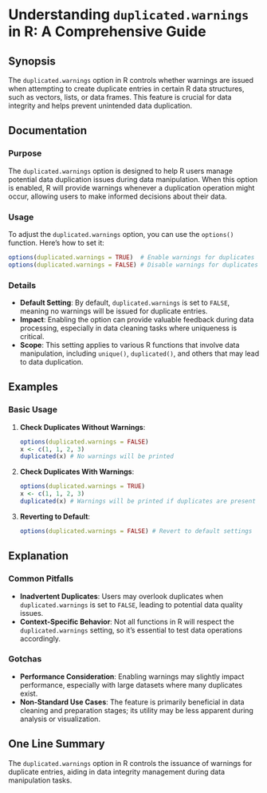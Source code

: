 <!--
Meta Description: # Understanding `duplicated.warnings` in R: A Comprehensive Guide ## Synopsis The `duplicated.warnings` option in R controls whether warnings are issu...
Meta Keywords: warnings, duplicated, data, duplicates, option
-->

# Understanding `duplicated.warnings` in R: A Comprehensive Guide

## Synopsis
The `duplicated.warnings` option in R controls whether warnings are issued when attempting to create duplicate entries in certain R data structures, such as vectors, lists, or data frames. This feature is crucial for data integrity and helps prevent unintended data duplication.

## Documentation
### Purpose
The `duplicated.warnings` option is designed to help R users manage potential data duplication issues during data manipulation. When this option is enabled, R will provide warnings whenever a duplication operation might occur, allowing users to make informed decisions about their data.

### Usage
To adjust the `duplicated.warnings` option, you can use the `options()` function. Here’s how to set it:

```R
options(duplicated.warnings = TRUE)  # Enable warnings for duplicates
options(duplicated.warnings = FALSE) # Disable warnings for duplicates
```

### Details
- **Default Setting**: By default, `duplicated.warnings` is set to `FALSE`, meaning no warnings will be issued for duplicate entries.
- **Impact**: Enabling the option can provide valuable feedback during data processing, especially in data cleaning tasks where uniqueness is critical.
- **Scope**: This setting applies to various R functions that involve data manipulation, including `unique()`, `duplicated()`, and others that may lead to data duplication.

## Examples
### Basic Usage
1. **Check Duplicates Without Warnings**:
   ```R
   options(duplicated.warnings = FALSE)
   x <- c(1, 1, 2, 3)
   duplicated(x) # No warnings will be printed
   ```

2. **Check Duplicates With Warnings**:
   ```R
   options(duplicated.warnings = TRUE)
   x <- c(1, 1, 2, 3)
   duplicated(x) # Warnings will be printed if duplicates are present
   ```

3. **Reverting to Default**:
   ```R
   options(duplicated.warnings = FALSE) # Revert to default settings
   ```

## Explanation
### Common Pitfalls
- **Inadvertent Duplicates**: Users may overlook duplicates when `duplicated.warnings` is set to `FALSE`, leading to potential data quality issues.
- **Context-Specific Behavior**: Not all functions in R will respect the `duplicated.warnings` setting, so it’s essential to test data operations accordingly.

### Gotchas
- **Performance Consideration**: Enabling warnings may slightly impact performance, especially with large datasets where many duplicates exist.
- **Non-Standard Use Cases**: The feature is primarily beneficial in data cleaning and preparation stages; its utility may be less apparent during analysis or visualization.

## One Line Summary
The `duplicated.warnings` option in R controls the issuance of warnings for duplicate entries, aiding in data integrity management during data manipulation tasks.